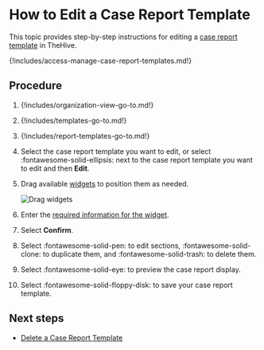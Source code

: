 # How to Edit a Case Report Template

This topic provides step-by-step instructions for editing a [case report template](about-case-report-templates.md) in TheHive.

{!includes/access-manage-case-report-templates.md!}

## Procedure

1. {!includes/organization-view-go-to.md!}

2. {!includes/templates-go-to.md!}

3. {!includes/report-templates-go-to.md!}

4. Select the case report template you want to edit, or select :fontawesome-solid-ellipsis: next to the case report template you want to edit and then **Edit**.

5. Drag available [widgets](about-widgets.md) to position them as needed.

    ![Drag widgets](/thehive/images/user-guides/organization/configure-organization/drag-and-drop-widgets.gif)

6. Enter the [required information for the widget](about-widgets.md).

7. Select **Confirm**.

8. Select :fontawesome-solid-pen: to edit sections, :fontawesome-solid-clone: to duplicate them, and :fontawesome-solid-trash: to delete them.

9. Select :fontawesome-solid-eye: to preview the case report display.

10. Select :fontawesome-solid-floppy-disk: to save your case report template.

## Next steps

* [Delete a Case Report Template](delete-a-case-report-template.md)